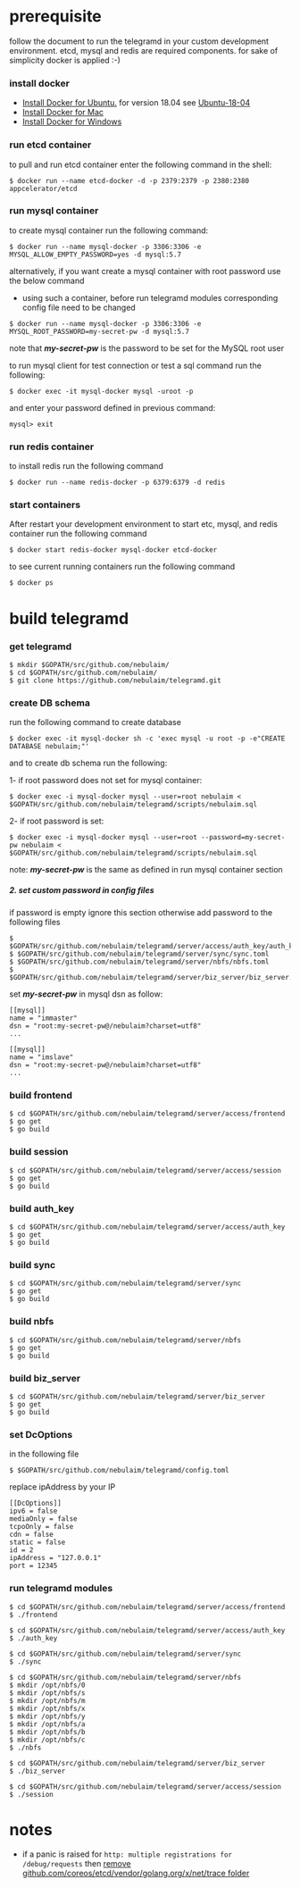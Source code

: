 # prerequisite

follow the document to run the telegramd in your custom development environment. 
etcd, mysql and redis are required components. for sake of simplicity docker is applied :-)

### install docker
* [Install Docker for Ubuntu.](https://docs.docker.com/install/linux/docker-ce/ubuntu/)
for version 18.04 see [Ubuntu-18-04](https://linuxconfig.org/how-to-install-docker-on-ubuntu-18-04-bionic-beaver)
* [Install Docker for Mac](https://docs.docker.com/docker-for-mac/install/)
* [Install Docker for Windows](https://docs.docker.com/docker-for-windows/install/#start-docker-for-windows)

### run etcd container
to pull and run etcd container enter the following command in the shell:
```
$ docker run --name etcd-docker -d -p 2379:2379 -p 2380:2380 appcelerator/etcd
```

### run mysql container
to create mysql container run the following command:
```
$ docker run --name mysql-docker -p 3306:3306 -e MYSQL_ALLOW_EMPTY_PASSWORD=yes -d mysql:5.7
```
alternatively, if you want create a mysql container with root password use the below command
 - using such a container, before run telegramd modules corresponding config file need to be changed
```
$ docker run --name mysql-docker -p 3306:3306 -e MYSQL_ROOT_PASSWORD=my-secret-pw -d mysql:5.7
```
note that ***my-secret-pw*** is the password to be set for the MySQL root user

to run mysql client for test connection or test a sql command run the following:
```
$ docker exec -it mysql-docker mysql -uroot -p
```
and enter your password defined in previous command:
```
mysql> exit
```

### run redis container
to install redis run the following command
```
$ docker run --name redis-docker -p 6379:6379 -d redis 
```

### start containers
After restart your development environment to start etc, mysql, and redis container run
the following command 
```
$ docker start redis-docker mysql-docker etcd-docker
```

to see current running containers run the following command
```
$ docker ps
```

# build telegramd


### get telegramd

```
$ mkdir $GOPATH/src/github.com/nebulaim/
$ cd $GOPATH/src/github.com/nebulaim/
$ git clone https://github.com/nebulaim/telegramd.git
```

### create DB schema
run the following command to create database
```
$ docker exec -it mysql-docker sh -c 'exec mysql -u root -p -e"CREATE DATABASE nebulaim;"' 
```
 and to create db schema run the following:
 
 1- if root password does not set for mysql container:
 ```
 $ docker exec -i mysql-docker mysql --user=root nebulaim < $GOPATH/src/github.com/nebulaim/telegramd/scripts/nebulaim.sql
 ```
 
 2- if root password is set:
```
$ docker exec -i mysql-docker mysql --user=root --password=my-secret-pw nebulaim < $GOPATH/src/github.com/nebulaim/telegramd/scripts/nebulaim.sql
```
note: ***my-secret-pw*** is the same as defined in run mysql container section

##### 2. set custom password in config files
if password is empty ignore this section otherwise add password to the following files
```
$ $GOPATH/src/github.com/nebulaim/telegramd/server/access/auth_key/auth_key.toml
$ $GOPATH/src/github.com/nebulaim/telegramd/server/sync/sync.toml
$ $GOPATH/src/github.com/nebulaim/telegramd/server/nbfs/nbfs.toml
$ $GOPATH/src/github.com/nebulaim/telegramd/server/biz_server/biz_server.toml
```
set ***my-secret-pw*** in mysql dsn as follow:
```
[[mysql]]
name = "immaster"
dsn = "root:my-secret-pw@/nebulaim?charset=utf8"
...

[[mysql]]
name = "imslave"
dsn = "root:my-secret-pw@/nebulaim?charset=utf8"
...
```

  
 
### build frontend
```
$ cd $GOPATH/src/github.com/nebulaim/telegramd/server/access/frontend
$ go get
$ go build
```

### build session
```
$ cd $GOPATH/src/github.com/nebulaim/telegramd/server/access/session
$ go get
$ go build
```

### build auth_key
```
$ cd $GOPATH/src/github.com/nebulaim/telegramd/server/access/auth_key
$ go get
$ go build
```

### build sync
```
$ cd $GOPATH/src/github.com/nebulaim/telegramd/server/sync
$ go get
$ go build
```

### build nbfs
```
$ cd $GOPATH/src/github.com/nebulaim/telegramd/server/nbfs
$ go get
$ go build
```

### build biz_server
```
$ cd $GOPATH/src/github.com/nebulaim/telegramd/server/biz_server
$ go get
$ go build
```

### set DcOptions
in the following file 
```
$ $GOPATH/src/github.com/nebulaim/telegramd/config.toml
```
replace ipAddress by your IP
```
[[DcOptions]]
ipv6 = false
mediaOnly = false
tcpoOnly = false
cdn = false
static = false
id = 2
ipAddress = "127.0.0.1"
port = 12345
```


### run telegramd modules
```
$ cd $GOPATH/src/github.com/nebulaim/telegramd/server/access/frontend
$ ./frontend

$ cd $GOPATH/src/github.com/nebulaim/telegramd/server/access/auth_key
$ ./auth_key

$ cd $GOPATH/src/github.com/nebulaim/telegramd/server/sync
$ ./sync

$ cd $GOPATH/src/github.com/nebulaim/telegramd/server/nbfs
$ mkdir /opt/nbfs/0
$ mkdir /opt/nbfs/s
$ mkdir /opt/nbfs/m
$ mkdir /opt/nbfs/x
$ mkdir /opt/nbfs/y
$ mkdir /opt/nbfs/a
$ mkdir /opt/nbfs/b
$ mkdir /opt/nbfs/c
$ ./nbfs

$ cd $GOPATH/src/github.com/nebulaim/telegramd/server/biz_server
$ ./biz_server

$ cd $GOPATH/src/github.com/nebulaim/telegramd/server/access/session
$ ./session
```

# notes
* if a panic is raised for `http: multiple registrations for /debug/requests` then 
[remove github.com/coreos/etcd/vendor/golang.org/x/net/trace folder](https://github.com/coreos/etcd/issues/9357)


